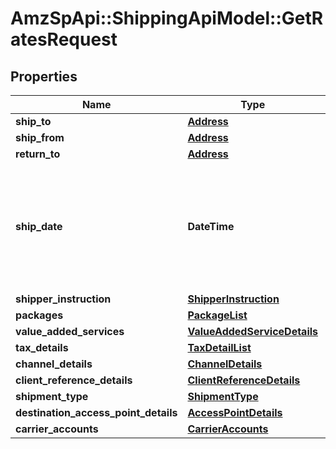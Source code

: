 # AmzSpApi::ShippingApiModel::GetRatesRequest

## Properties
Name | Type | Description | Notes
------------ | ------------- | ------------- | -------------
**ship_to** | [**Address**](Address.md) |  | [optional] 
**ship_from** | [**Address**](Address.md) |  | 
**return_to** | [**Address**](Address.md) |  | [optional] 
**ship_date** | **DateTime** | The ship date and time (the requested pickup). This defaults to the current date and time. | [optional] 
**shipper_instruction** | [**ShipperInstruction**](ShipperInstruction.md) |  | [optional] 
**packages** | [**PackageList**](PackageList.md) |  | 
**value_added_services** | [**ValueAddedServiceDetails**](ValueAddedServiceDetails.md) |  | [optional] 
**tax_details** | [**TaxDetailList**](TaxDetailList.md) |  | [optional] 
**channel_details** | [**ChannelDetails**](ChannelDetails.md) |  | 
**client_reference_details** | [**ClientReferenceDetails**](ClientReferenceDetails.md) |  | [optional] 
**shipment_type** | [**ShipmentType**](ShipmentType.md) |  | [optional] 
**destination_access_point_details** | [**AccessPointDetails**](AccessPointDetails.md) |  | [optional] 
**carrier_accounts** | [**CarrierAccounts**](CarrierAccounts.md) |  | [optional] 

